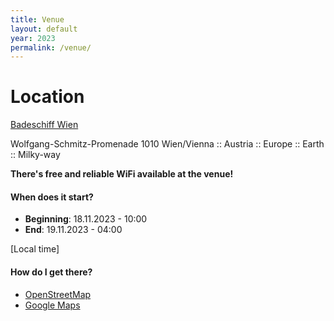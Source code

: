 ```yaml
---
title: Venue
layout: default
year: 2023
permalink: /venue/
---
```


# Location
[Badeschiff Wien](https://www.badeschiff.at/)

Wolfgang-Schmitz-Promenade 1010 Wien/Vienna :: Austria :: Europe :: Earth :: Milky-way

**There's free and reliable WiFi available at the venue!**

#### When does it start?
- **Beginning**: 18.11.2023 - 10:00
- **End**: 19.11.2023 - 04:00

[Local time]

#### How do I get there?
- [OpenStreetMap](https://www.openstreetmap.org/#map=18/48.2117842/16.3816056)
- [Google Maps](https://goo.gl/maps/pbnzAo4ydFWKGT2h8)
